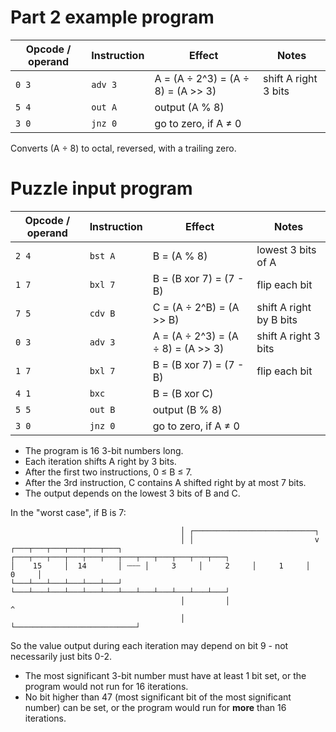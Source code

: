 # Part 2 example program

| Opcode / operand | Instruction | Effect                             | Notes                |
|------------------|-------------|------------------------------------|----------------------|
| `0 3`            | `adv 3`     | A = (A ÷ 2^3) = (A ÷ 8) = (A >> 3) | shift A right 3 bits |
| `5 4`            | `out A`     | output (A % 8)                     |                      |
| `3 0`            | `jnz 0`     | go to zero, if A ≠ 0               |                      |

Converts (A ÷ 8) to octal, reversed, with a trailing zero.

# Puzzle input program

| Opcode / operand | Instruction | Effect                             | Notes                   |
|------------------|-------------|------------------------------------|-------------------------|
| `2 4`            | `bst A`     | B = (A % 8)                        | lowest 3 bits of A      |
| `1 7`            | `bxl 7`     | B = (B xor 7) = (7 - B)            | flip each bit           |
| `7 5`            | `cdv B`     | C = (A ÷ 2^B) = (A >> B)           | shift A right by B bits |
| `0 3`            | `adv 3`     | A = (A ÷ 2^3) = (A ÷ 8) = (A >> 3) | shift A right 3 bits    |
| `1 7`            | `bxl 7`     | B = (B xor 7) = (7 - B)            | flip each bit           |
| `4 1`            | `bxc`       | B = (B xor C)                      |                         |
| `5 5`            | `out B`     | output (B % 8)                     |                         |
| `3 0`            | `jnz 0`     | go to zero, if A ≠ 0               |                         |

* The program is 16 3-bit numbers long.
* Each iteration shifts A right by 3 bits.
* After the first two instructions, 0 ≤ B ≤ 7.
* After the 3rd instruction, C contains A shifted right by at most 7 bits.
* The output depends on the lowest 3 bits of B and C.

In the "worst case", if B is 7:

```
                                      │ ┌───────────────────────────┐
                                      │ │                           v
┌───┬───┬───┬───┬───┬───┐     ┌───┬───┬───┬───┬───┬───┬───┬───┬───┬───┬───┬───┐
│    15     │  14       │ ┄┄┄ │     3     │     2     │     1     │     0     │
└───┴───┴───┴───┴───┴───┘     └───┴───┴───┴───┴───┴───┴───┴───┴───┴───┴───┴───┘
                                      │         │                           ^
                                      │         └───────────────────────────┘
```

So the value output during each iteration may depend on bit 9 - not necessarily just bits 0-2.

* The most significant 3-bit number must have at least 1 bit set, or the program would not run for 16 iterations.
* No bit higher than 47 (most significant bit of the most significant number) can be set, or the program would run for **more** than 16 iterations.
